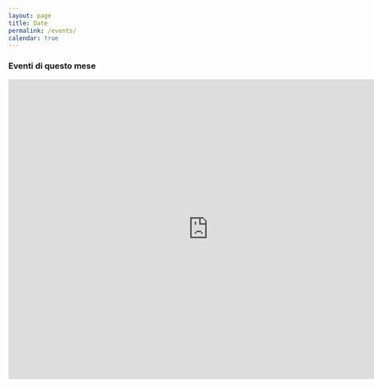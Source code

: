 ```yaml
---
layout: page
title: Date
permalink: /events/
calendar: true
---
```

<div class="span3">
	<h3>Eventi di questo mese</h3>
<div id="upcoming"></div><!--/span-->
</div>
<div class="span9">
	<iframe src="https://calendar.google.com/calendar/embed?src=laura.lugli90%40gmail.com&ctz=Europe/Rome" style="border: 0" width="800" height="600" frameborder="0" scrolling="no"></iframe>
</div><!--/span-->
